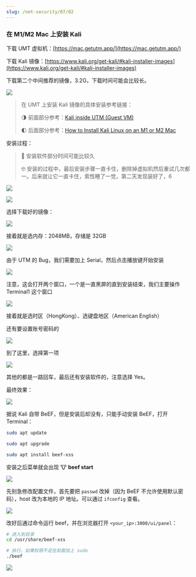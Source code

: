 ```yaml
---
slug: /net-security/07/02
---
```


### 在 M1/M2 Mac 上安装 Kali

下载 UMT 虚拟机：[https://mac.getutm.app/](https://mac.getutm.app/)

下载 Kali 镜像：[https://www.kali.org/get-kali/#kali-installer-images](https://www.kali.org/get-kali/#kali-installer-images)

下载第二个中间推荐的镜像，3.2G，下载时间可能会比较长。

![](http://img.wukaipeng.com/2023/1016-214732-image-20231016214732602.png)

> 在 UMT 上安装 Kali 镜像的具体安装参考链接：
>
> 🌗 前面部分参考：[Kali inside UTM (Guest VM)](https://www.kali.org/docs/virtualization/install-utm-guest-vm/)
>
> 🌓 后面部分参考：[How to Install Kali Linux on an M1 or M2 Mac](https://www.macobserver.com/tips/how-to/install-kali-linux-m1-m2-mac/)

安装过程：

> 🎇 安装软件部分时间可能比较久
>
> 🤓 安装的过程中，最后安装步骤一直卡住，删除掉虚拟机然后重试几次都一。后来就让它一直卡住，索性睡了一觉，第二天发现装好了，6

![](http://img.wukaipeng.com/2023/1016-214048-image-20231016214048669.png)

![](http://img.wukaipeng.com/2023/1016-214235-image-20231016214235202.png)

选择下载好的镜像：

![](http://img.wukaipeng.com/2023/1016-214245-image-20231016214244973.png)

接着就是选内存：2048MB，存储是 32GB

![](http://img.wukaipeng.com/2023/1016-214312-image-20231016214312407.png)

由于 UTM 的 Bug，我们需要加上 Serial，然后点击播放键开始安装

![](http://img.wukaipeng.com/2023/1016-214321-image-20231016214320929.png)

注意，这会打开两个窗口，一个是一直黑屏的直到安装结束，我们主要操作 Terminal1 这个窗口

![](http://img.wukaipeng.com/2023/1016-214358-image-20231016214357973.png)

接着就是选时区（HongKong）、选键盘地区（American English）

还有要设置账号密码的

![](http://img.wukaipeng.com/2023/1016-214431-image-20231016214431567.png)

到了这里，选择第一项

![](http://img.wukaipeng.com/2023/1016-214523-image-20231016214523107.png)

其他的都是一路回车，最后还有安装软件的，注意选择 Yes。

最终效果：

![](http://img.wukaipeng.com/2023/1016-064158-image-20231016064157705.png)

据说 Kali 自带 BeEF，但是安装后却没有，只能手动安装 BeEF，打开 Terminal：

```bash
sudo apt update

sudo apt upgrade

sudo apt install beef-xss
```

安装之后菜单就会出现 🐮 **beef start**

![](http://img.wukaipeng.com/2023/1016-073837-image-20231016073837216.png)

先别急修改配置文件，首先要把 `passwd` 改掉（因为 BeEF 不允许使用默认密码），host 改为本地的 IP 地址。可以通过 `ifconfig` 查看。

![](http://img.wukaipeng.com/2023/1016-134629-image-20231016134629121.png)

改好后通过命令运行 beef，并在浏览器打开 `<your_ip>:3000/ui/panel`：

```bash
# 进入到目录
cd /usr/share/beef-xss

# 执行，如果权限不足在前面加上 sudo
./beef
```

![](http://img.wukaipeng.com/2023/1016-211003-image-20231016211003715.png)
